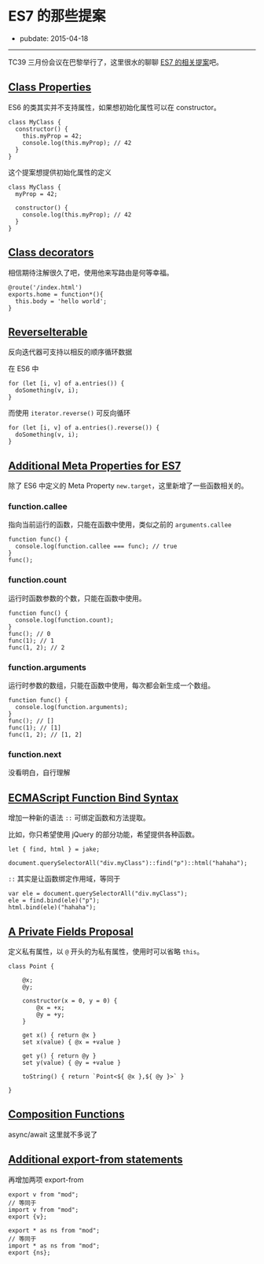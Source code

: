 # ES7 的那些提案

- pubdate: 2015-04-18

---

TC39 三月份会议在巴黎举行了，这里很水的聊聊 [ES7 的相关提案](https://github.com/tc39/agendas/blob/master/2015/03.md)吧。

## [Class Properties](https://gist.github.com/jeffmo/054df782c05639da2adb)

ES6 的类其实并不支持属性，如果想初始化属性可以在 constructor。

```
class MyClass {
  constructor() {
    this.myProp = 42;
    console.log(this.myProp); // 42
  }
}
```

这个提案想提供初始化属性的定义

```
class MyClass {
  myProp = 42;

  constructor() {
    console.log(this.myProp); // 42
  }
}
```

## [Class decorators](https://github.com/wycats/javascript-decorators)

相信期待注解很久了吧，使用他来写路由是何等幸福。

```
@route('/index.html')
exports.home = function*(){
  this.body = 'hello world';
}
```

## [ReverseIterable](https://github.com/leebyron/ecmascript-reverse-iterable)

反向迭代器可支持以相反的顺序循环数据

在 ES6 中

```
for (let [i, v] of a.entries()) {
  doSomething(v, i);
}
```

而使用 `iterator.reverse()` 可反向循环

```
for (let [i, v] of a.entries().reverse()) {
  doSomething(v, i);
}
```

## [Additional Meta Properties for ES7](https://github.com/allenwb/ESideas/blob/master/ES7MetaProps.md)

除了 ES6 中定义的 Meta Property `new.target`，这里新增了一些函数相关的。

### function.callee

指向当前运行的函数，只能在函数中使用，类似之前的 `arguments.callee`

```
function func() {
  console.log(function.callee === func); // true
}
func();
```

### function.count

运行时函数参数的个数，只能在函数中使用。

```
function func() {
  console.log(function.count);
}
func(); // 0
func(1); // 1
func(1, 2); // 2
```

### function.arguments

运行时参数的数组，只能在函数中使用，每次都会新生成一个数组。

```
function func() {
  console.log(function.arguments);
}
func(); // []
func(1); // [1]
func(1, 2); // [1, 2]
```

### function.next

没看明白，自行理解

## [ECMAScript Function Bind Syntax](https://github.com/zenparsing/es-function-bind)

增加一种新的语法 `::` 可绑定函数和方法提取。

比如，你只希望使用 jQuery 的部分功能，希望提供各种函数。

```
let { find, html } = jake;

document.querySelectorAll("div.myClass")::find("p")::html("hahaha");
```

`::` 其实是让函数绑定作用域，等同于

```
var ele = document.querySelectorAll("div.myClass");
ele = find.bind(ele)("p");
html.bind(ele)("hahaha");
```

## [A Private Fields Proposal](https://github.com/zenparsing/es-private-fields)

定义私有属性，以 `@` 开头的为私有属性，使用时可以省略 `this`。

```
class Point {

    @x;
    @y;

    constructor(x = 0, y = 0) {
        @x = +x;
        @y = +y;
    }

    get x() { return @x }
    set x(value) { @x = +value }

    get y() { return @y }
    set y(value) { @y = +value }

    toString() { return `Point<${ @x },${ @y }>` }

}
```

## [Composition Functions](https://github.com/jhusain/compositional-functions)

async/await 这里就不多说了

## [Additional export-from statements](https://github.com/leebyron/ecmascript-more-export-from)

再增加两项 export-from

```
export v from "mod";
// 等同于
import v from "mod";
export {v};
```

```
export * as ns from "mod";
// 等同于
import * as ns from "mod";
export {ns};
```
